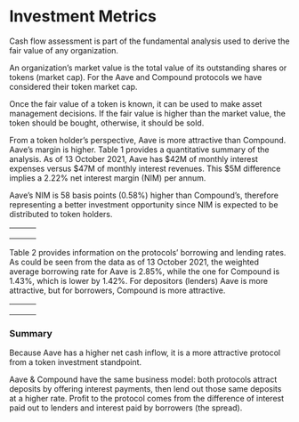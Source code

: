 # Investment Metrics

Cash flow assessment is part of the fundamental analysis used to derive the fair value of any organization.&#x20;

An organization’s market value is the total value of its outstanding shares or tokens (market cap). For the Aave and Compound protocols we have considered their token market cap.&#x20;

Once the fair value of a token is known, it can be used to make asset management decisions. If the fair value is higher than the market value, the token should be bought, otherwise, it should be sold.&#x20;

From a token holder’s perspective, Aave is more attractive than Compound. Aave’s margin is higher. Table 1 provides a quantitative summary of the analysis. As of 13 October 2021, Aave has $42M of monthly interest expenses versus $47M of monthly interest revenues. This $5M difference implies a 2.22% net interest margin (NIM) per annum.&#x20;

Aave’s NIM is 58 basis points (0.58%) higher than Compound’s, therefore representing a better investment opportunity since NIM is expected to be distributed to token holders.

|   |   |   |
| - | - | - |
|   |   |   |
|   |   |   |
|   |   |   |

Table 2 provides information on the protocols’ borrowing and lending rates. As could be seen from the data as of 13 October 2021, the weighted average borrowing rate for Aave is 2.85%, while the one for Compound is 1.43%, which is lower by 1.42%. For depositors (lenders) Aave is more attractive, but for borrowers, Compound is more attractive.

|   |   |   |
| - | - | - |
|   |   |   |
|   |   |   |
|   |   |   |

### **Summary**

Because Aave has a higher net cash inflow, it is a more attractive protocol from a token investment standpoint.&#x20;

Aave & Compound have the same business model: both protocols attract deposits by offering interest payments, then lend out those same deposits at a higher rate. Profit to the protocol comes from the difference of interest paid out to lenders and interest paid by borrowers (the spread).

